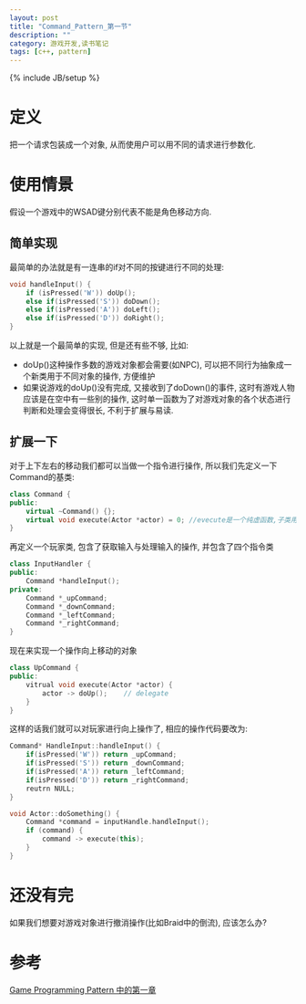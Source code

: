 ```yaml
---
layout: post
title: "Command_Pattern_第一节"
description: ""
category: 游戏开发,读书笔记
tags: [c++, pattern]
---
```

{% include JB/setup %}

# 定义 #
把一个请求包装成一个对象, 从而使用户可以用不同的请求进行参数化.

# 使用情景 #
假设一个游戏中的WSAD键分别代表不能是角色移动方向.
## 简单实现 ##
最简单的办法就是有一连串的if对不同的按键进行不同的处理:

```cpp
void handleInput() {
	if (isPressed('W')) doUp();
	else if(isPressed('S')) doDown();
	else if(isPressed('A')) doLeft();
	else if(isPressed('D')) doRight();
}
```

以上就是一个最简单的实现, 但是还有些不够, 比如:

* doUp()这种操作多数的游戏对象都会需要(如NPC), 可以把不同行为抽象成一个新类用于不同对象的操作, 方便维护
* 如果说游戏的doUp()没有完成, 又接收到了doDown()的事件, 这时有游戏人物应该是在空中有一些别的操作, 这时单一函数为了对游戏对象的各个状态进行判断和处理会变得很长, 不利于扩展与易读.

## 扩展一下 ##
对于上下左右的移动我们都可以当做一个指令进行操作, 所以我们先定义一下Command的基类:

```cpp
class Command {
public:
	virtual ~Command() {};
	virtual void execute(Actor *actor) = 0; //evecute是一个纯虚函数,子类用于其详细实现
}
```
再定义一个玩家类, 包含了获取输入与处理输入的操作, 并包含了四个指令类

```cpp
class InputHandler {
public:
	Command *handleInput();
private:
    Command *_upCommand;
    Command *_downCommand;
    Command *_leftCommand;
    Command *_rightCommand;
}
```

现在来实现一个操作向上移动的对象

```cpp
class UpCommand {
public:
	vitrual void execute(Actor *actor) {
		actor -> doUp();    // delegate
	}
}
```

这样的话我们就可以对玩家进行向上操作了, 相应的操作代码要改为:

```cpp
Command* HandleInput::handleInput() {
	if(isPressed('W')) return _upCommand;
	if(isPressed('S')) return _downCommand;
	if(isPressed('A')) return _leftCommand;
	if(isPressed('D')) return _rightCommand;
	reutrn NULL;
}

void Actor::doSomething() {
	Command *command = inputHandle.handleInput();
	if (command) {
		command -> execute(this);
	}
}
```

# 还没有完 #
如果我们想要对游戏对象进行撤消操作(比如Braid中的倒流), 应该怎么办?

# 参考 #
[Game Programming Pattern 中的第一章](http://gameprogrammingpatterns.com/command.html)


